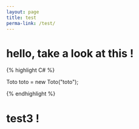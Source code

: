 ```yaml
---
layout: page
title: test
perma-link: /test/
---
```


# hello, take a look at this !

{% highlight C# %}

Toto toto = new Toto("toto");

{% endhighlight %}

# test3 !